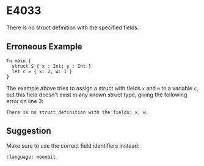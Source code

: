 # E4033

There is no struct definition with the specified fields.

## Erroneous Example

```moonbit
fn main {
  struct S { x : Int; y : Int }
  let c = { x: 2, w: 1 }
}
```

The example above tries to assign a struct with fields `x` and `w` to a variable `c`,
but this field doesn't exist in any known struct type, giving the following error on line 3:

```
There is no struct definition with the fields: x, w.
```

## Suggestion

Make sure to use the correct field identifiers instead:

```{literalinclude} /sources/error_codes/E4033_fixed/top.mbt
:language: moonbit
```
